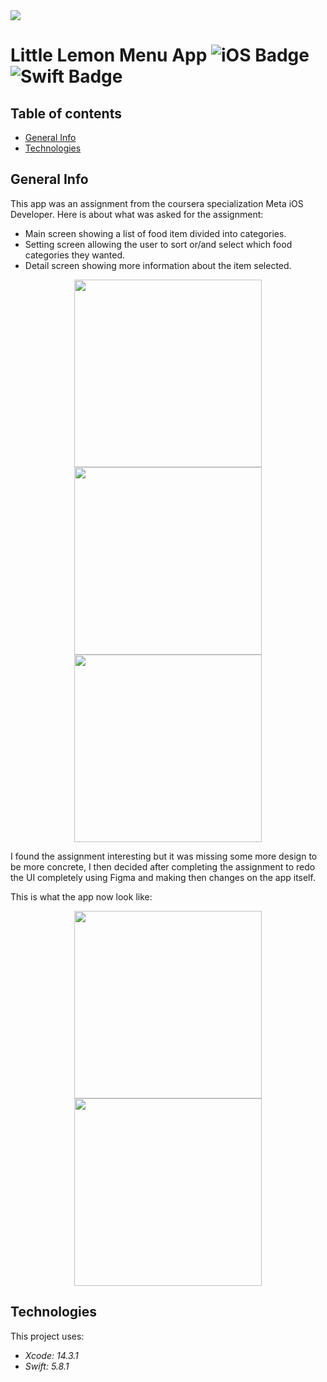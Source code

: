 <!-- 
  Title: LIttleLemonDinnerMenu
  Description: Menu app of a restaurant from a class on coursera
  Author: Adrien CHABAUD
  -->

  <img src="/ReadMe/Adrien_banner.png">

   # Little Lemon Menu App ![iOS Badge](https://img.shields.io/badge/iOS-000000?style=for-the-badge&logo=ios&logoColor=white) ![Swift Badge](https://img.shields.io/badge/Swift%20Version-5-orange) 

## Table of contents
* [General Info](#general-info)
* [Technologies](#technologies)


## General Info

This app was an assignment from the coursera specialization Meta iOS Developer. Here is about what was asked for the assignment:
* Main screen showing a list of food item divided into categories.
* Setting screen allowing the user to sort or/and select which food categories they wanted.
* Detail screen showing more information about the item selected.

<p align="center">
  <img src="/ReadMe/App_Main_Screenshot_v1.png" width=300 hspace=20><img src="/ReadMe/App_Detail_Screenshot_v1.png" width=300><img src="/ReadMe/App_Settings_Screenshot_v1.png" width=300 hspace=20>
</p>

I found the assignment interesting but it was missing some more design to be more concrete, I then decided after completing the assignment to redo the UI completely using Figma and making then changes on the app itself.

This is what the app now look like:

<p align="center">
  <img src="/ReadMe/App_Main_Screenshot_v2.png" width=300 hspace=20><img src="/ReadMe/App_Detail_Screenshot_v2.png" width=300>
</p>

## Technologies

This project uses:
* *Xcode: 14.3.1*
* *Swift: 5.8.1*
